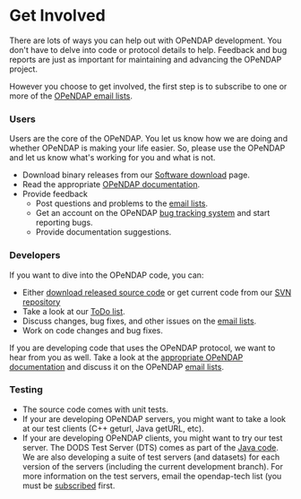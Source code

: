 # Get Involved

There are lots of ways you can help out with OPeNDAP development. You don't have to delve into code or protocol details to help. Feedback and bug reports are just as important for maintaining and advancing the OPeNDAP project.

However you choose to get involved, the first step is to subscribe to one or more of the 
[OPeNDAP email lists](https://www.opendap.org/support/mailing-lists).

### Users

Users are the core of the OPeNDAP. You let us know how we are doing and whether OPeNDAP is making your life easier. So, please use the OPeNDAP and let us know what's working for you and what is not.

* Download binary releases from our [Software download](https://www.opendap.org/software) page.
* Read the appropriate [OPeNDAP documentation](https://www.opendap.org/support/user-documentation).
* Provide feedback
    * Post questions and problems to the [email lists](https://www.opendap.org/support/mailing-lists).
    * Get an account on the OPeNDAP [bug tracking system](http://scm.opendap.org/trac/) and start reporting bugs.
    * Provide documentation suggestions.

### Developers

If you want to dive into the OPeNDAP code, you can:

* Either [download released source code](https://www.opendap.org/software) or get current code from our 
[SVN repository](https://www.opendap.org/software)
* Take a look at our [ToDo list](https://www.opendap.org/support/OPeNDAP-Software-Wish-List).
* Discuss changes, bug fixes, and other issues on the [email lists](https://www.opendap.org/support/mailing-lists).
* Work on code changes and bug fixes.

If you are developing code that uses the OPeNDAP protocol, we want to hear from you as well. Take a look at the 
[appropriate OPeNDAP documentation](https://www.opendap.org/support/user-documentation)
 and discuss it on the OPeNDAP [email lists](https://www.opendap.org/support/mailing-lists).

### Testing

* The source code comes with unit tests.
* If your are developing OPeNDAP servers, you might want to take a look at our test clients (C++ geturl, Java getURL, etc).
* If your are developing OPeNDAP clients, you might want to try our test server. The DODS Test Server (DTS) comes as part of the 
[Java code](https://www.opendap.org/software). We are also developing a suite of test servers (and datasets) for each version of the servers (including the current development branch). For more information on the test servers, email the opendap-tech list (you must be [subscribed](https://www.opendap.org/support/mailing-lists) first.
